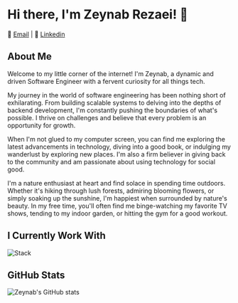 # Hi there, I'm Zeynab Rezaei! 👋

📧 [Email](mailto:zeynabrz80@gmail.com) | 💼 [Linkedin](https://www.linkedin.com/in/zeynab-rezaei-868074202/)

## About Me

Welcome to my little corner of the internet! I'm Zeynab, a dynamic and driven Software Engineer with a fervent curiosity for all things tech.

My journey in the world of software engineering has been nothing short of exhilarating. From building scalable systems to delving into the depths of backend development, I'm constantly pushing the boundaries of what's possible. I thrive on challenges and believe that every problem is an opportunity for growth.

When I'm not glued to my computer screen, you can find me exploring the latest advancements in technology, diving into a good book, or indulging my wanderlust by exploring new places. I'm also a firm believer in giving back to the community and am passionate about using technology for social good.

I'm a nature enthusiast at heart and find solace in spending time outdoors. Whether it's hiking through lush forests, admiring blooming flowers, or simply soaking up the sunshine, I'm happiest when surrounded by nature's beauty. In my free time, you'll often find me binge-watching my favorite TV shows, tending to my indoor garden, or hitting the gym for a good workout.

## I Currently Work With

![Stack](https://skillicons.dev/icons?i=go,py,postgres,mysql,elasticsearch,kubernetes,openshift,docker,prometheus,grafana,gitlab,postman&perline=3)

## GitHub Stats

![Zeynab's GitHub stats](https://github-readme-stats.vercel.app/api?username=ZeynabRezaei&show_icons=true&theme=radical)
